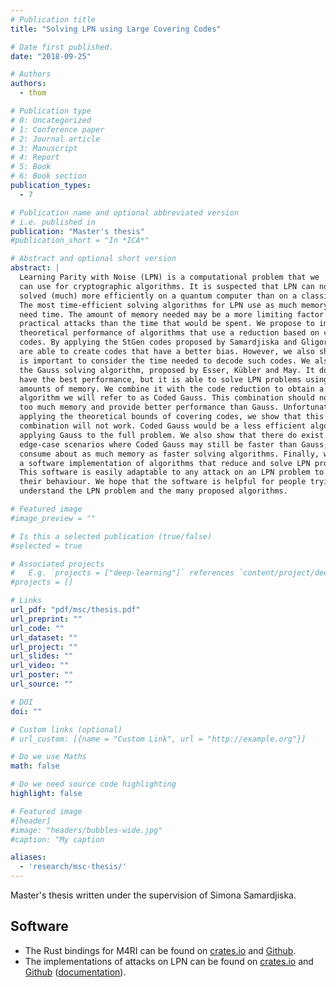 ```yaml
---
# Publication title
title: "Solving LPN using Large Covering Codes"

# Date first published.
date: "2018-09-25"

# Authors
authors:
  - thom

# Publication type
# 0: Uncategorized
# 1: Conference paper
# 2: Journal article
# 3: Manuscript
# 4: Report
# 5: Book
# 6: Book section
publication_types:
  - 7

# Publication name and optional abbreviated version
# i.e. published in
publication: "Master's thesis"
#publication_short = "In *ICA*"

# Abstract and optional short version
abstract: |
  Learning Parity with Noise (LPN) is a computational problem that we
  can use for cryptographic algorithms. It is suspected that LPN can not be
  solved (much) more efficiently on a quantum computer than on a classic machine.
  The most time-efficient solving algorithms for LPN use as much memory as they
  need time. The amount of memory needed may be a more limiting factor for
  practical attacks than the time that would be spent. We propose to improve the
  theoretical performance of algorithms that use a reduction based on covering
  codes. By applying the StGen codes proposed by Samardjiska and Gligoroski, we
  are able to create codes that have a better bias. However, we also show that it
  is important to consider the time needed to decode such codes. We also study
  the Gauss solving algorithm, proposed by Esser, Kübler and May. It does not
  have the best performance, but it is able to solve LPN problems using small
  amounts of memory. We combine it with the code reduction to obtain a solving
  algorithm we will refer to as Coded Gauss. This combination should not consume
  too much memory and provide better performance than Gauss. Unfortunately, by
  applying the theoretical bounds of covering codes, we show that this
  combination will not work. Coded Gauss would be a less efficient algorithm than
  applying Gauss to the full problem. We also show that there do exist some
  edge-case scenarios where Coded Gauss may still be faster than Gauss, but would
  consume about as much memory as faster solving algorithms. Finally, we present
  a software implementation of algorithms that reduce and solve LPN problems.
  This software is easily adaptable to any attack on an LPN problem to study
  their behaviour. We hope that the software is helpful for people trying to
  understand the LPN problem and the many proposed algorithms.

# Featured image
#image_preview = ""

# Is this a selected publication (true/false)
#selected = true

# Associated projects
#   E.g. `projects = ["deep-learning"]` references `content/project/deep-learning.md`.
#projects = []

# Links
url_pdf: "pdf/msc/thesis.pdf"
url_preprint: ""
url_code: ""
url_dataset: ""
url_project: ""
url_slides: ""
url_video: ""
url_poster: ""
url_source: ""

# DOI
doi: ""

# Custom links (optional)
# url_custom: [{name = "Custom Link", url = "http://example.org"}]

# Do we use Maths
math: false

# Do we need source code highlighting
highlight: false

# Featured image
#[header]
#image: "headers/bubbles-wide.jpg"
#caption: "My caption

aliases:
  - 'research/msc-thesis/'
---
```


Master's thesis written under the supervision of Simona Samardjiska.

## Software

* The Rust bindings for M4RI can be found on [crates.io][m4ri-crate] and [Github][m4ri-github].
* The implementations of attacks on LPN can be found on [crates.io][lpn-crate] and [Github][lpn-github] ([documentation][lpn-docs]).


[m4ri-crate]: https://crates.io/crates/m4ri-rust
[m4ri-github]: https://github.com/thomwiggers/m4ri-rust/
[lpn-github]: https://github.com/thomwiggers/lpn/
[lpn-crate]: https://crates.io/crates/lpn
[lpn-docs]: https://docs.rs/lpn/
